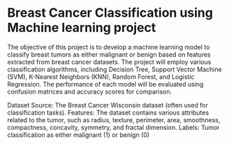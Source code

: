 # Breast Cancer Classification  using Machine learning project 

The objective of this project is to develop a machine learning model to classify breast tumors as either malignant or benign based on features extracted from breast cancer datasets. The project will employ various classification algorithms, including Decision Tree, Support Vector Machine (SVM), K-Nearest Neighbors (KNN), Random Forest, and Logistic Regression. The performance of each model will be evaluated using confusion matrices and accuracy scores for comparison.

Dataset Source: The Breast Cancer Wisconsin dataset (often used for classification tasks).
Features: The dataset contains various attributes related to the tumor, such as radius, texture, perimeter, area, smoothness, compactness, concavity, symmetry, and fractal dimension.
Labels: Tumor classification as either malignant (1) or benign (0)
